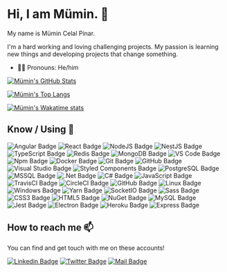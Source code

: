 # Hi, I am Mümin. 👋

My name is Mümin Celal Pinar.

I'm a hard working and loving challenging projects. My passion is learning new things and developing projects that change something.

- 🙋‍♂️ Pronouns: He/him

[![Mümin's GitHub Stats](https://github-readme-stats.vercel.app/api?username=mumincelal&show_icons=true&include_all_commits=true&count_private=true&theme=radical)](https://github.com/mumincelal)

[![Mümin's Top Langs](https://github-readme-stats-axpwmfcg3.vercel.app/api/top-langs/?username=mumincelal&theme=radical&layout=compact)](https://github.com/mumincelal)

[![Mümin's Wakatime stats](https://github-readme-stats.vercel.app/api/wakatime?username=mumincelal&layout=compact&theme=radical)](https://github.com/mumincelal)

## Know / Using 🧠

![Angular Badge](https://img.shields.io/badge/Angular-DD0031?style=flat-square&logo=Angular&logoColor=ffffff)
![React Badge](https://img.shields.io/badge/React-61DAFB?style=flat-square&logo=React&logoColor=000000)
![NodeJS Badge](https://img.shields.io/badge/NodeJS-339933?style=flat-square&logo=Node.js&logoColor=ffffff)
![NestJS Badge](https://img.shields.io/badge/NestJS-E0234E?style=flat-square&logo=NestJS&logoColor=ffffff)
![TypeScript Badge](https://img.shields.io/badge/Typescript-3178C6?style=flat-square&logo=TypeScript&logoColor=ffffff)
![Redis Badge](https://img.shields.io/badge/Redis-DC382D?style=flat-square&logo=Redis&logoColor=ffffff)
![MongoDB Badge](https://img.shields.io/badge/MongoDB-47A248?style=flat-square&logo=MongoDB&logoColor=ffffff)
![VS Code Badge](https://img.shields.io/badge/VS%20Code-007ACC?style=flat-square&logo=Visual%20Studio%20Code&logoColor=ffffff)
![Npm Badge](https://img.shields.io/badge/Npm-CB3837?style=flat-square&logo=Npm&logoColor=ffffff)
![Docker Badge](https://img.shields.io/badge/Docker-2496ED?style=flat-square&logo=Docker&logoColor=ffffff)
![Git Badge](https://img.shields.io/badge/Git-F05032?style=flat-square&logo=Git&logoColor=ffffff)
![GitHub Badge](https://img.shields.io/badge/GitHub-181717?style=flat-square&logo=GitHub&logoColor=ffffff)
![Visual Studio Badge](https://img.shields.io/badge/Visual%20Studio-5C2D91?style=flat-square&logo=Visual%20Studio&logoColor=ffffff)
![Styled Components Badge](https://img.shields.io/badge/Styled%20Components-DB7093?style=flat-square&logo=styled-components&logoColor=ffffff)
![PostgreSQL Badge](https://img.shields.io/badge/PostgreSQL-336791?style=flat-square&logo=PostgreSQL&logoColor=ffffff)
![MSSQL Badge](https://img.shields.io/badge/MSSQL-CC2927?style=flat-square&logo=Microsoft%20SQL%20Server&logoColor=ffffff)
![.Net Badge](https://img.shields.io/badge/.Net-5C2D91?style=flat-square&logo=.NET&logoColor=ffffff)
![C# Badge](https://img.shields.io/badge/CSharp-239120?style=flat-square&logo=C%20Sharp&logoColor=ffffff)
![JavaScript Badge](https://img.shields.io/badge/JavaScript-F7DF1E?style=flat-square&logo=JavaScript&logoColor=222222)
![TravisCI Badge](https://img.shields.io/badge/TravisCI-3EAAAF?style=flat-square&logo=Travis%20CI&logoColor=ffffff)
![CircleCI Badge](https://img.shields.io/badge/CircleCI-343434?style=flat-square&logo=CircleCI&logoColor=ffffff)
![GitHub Badge](https://img.shields.io/badge/GitHub%20Actions-2088FF?style=flat-square&logo=GitHub%20Actions&logoColor=ffffff)
![Linux Badge](https://img.shields.io/badge/Linux-FCC624?style=flat-square&logo=Linux&logoColor=000000)
![Windows Badge](https://img.shields.io/badge/Windows-0078D6?style=flat-square&logo=Windows&logoColor=ffffff)
![Yarn Badge](https://img.shields.io/badge/Yarn-2C8EBB?style=flat-square&logo=Yarn&logoColor=ffffff)
![SocketIO Badge](https://img.shields.io/badge/Socket.IO-010101?style=flat-square&logo=Socket.io&logoColor=ffffff)
![Sass Badge](https://img.shields.io/badge/Sass-CC6699?style=flat-square&logo=Sass&logoColor=ffffff)
![CSS3 Badge](https://img.shields.io/badge/CSS3-1572B6?style=flat-square&logo=CSS3&logoColor=ffffff)
![HTML5 Badge](https://img.shields.io/badge/HTML5-E34F26?style=flat-square&logo=HTML5&logoColor=ffffff)
![NuGet Badge](https://img.shields.io/badge/NuGet-004880?style=flat-square&logo=NuGet&logoColor=ffffff)
![MySQL Badge](https://img.shields.io/badge/MySQL-4479A1?style=flat-square&logo=MySQL&logoColor=ffffff)
![Jest Badge](https://img.shields.io/badge/Jest-C21325?style=flat-square&logo=Jest&logoColor=ffffff)
![Electron Badge](https://img.shields.io/badge/Electron-47848F?style=flat-square&logo=Electron&logoColor=ffffff)
![Heroku Badge](https://img.shields.io/badge/Heroku-430098?style=flat-square&logo=Heroku&logoColor=ffffff)
![Express Badge](https://img.shields.io/badge/Express-000000?style=flat-square&logo=Express&logoColor=ffffff)

<!-- ![Go Badge](https://img.shields.io/badge/Go-00ADD8?style=flat-square&logo=Go&logoColor=ffffff)
![Python Badge](https://img.shields.io/badge/Python-3776AB?style=flat-square&logo=Python&logoColor=ffffff)
![GraphQL Badge](https://img.shields.io/badge/GraphQL-E10098?style=flat-square&logo=GraphQL&logoColor=ffffff)
![Nginx Badge](https://img.shields.io/badge/NGINX-269539?style=flat-square&logo=NGINX&logoColor=ffffff)
![RabbitMQ Badge](https://img.shields.io/badge/RabbitMQ-FF6600?style=flat-square&logo=RabbitMQ&logoColor=ffffff)
![Flutter Badge](https://img.shields.io/badge/Flutter-02569B?style=flat-square&logo=Flutter&logoColor=ffffff)
![Kotlin Badge](https://img.shields.io/badge/Kotlin-0095D5?style=flat-square&logo=Kotlin&logoColor=ffffff)
![Elasticsearch Badge](https://img.shields.io/badge/Elasticsearch-005571?style=flat-square&logo=Elasticsearch&logoColor=ffffff)
![Kibana Badge](https://img.shields.io/badge/Kibana-005571?style=flat-square&logo=Kibana&logoColor=ffffff)
![Kubernetes Badge](https://img.shields.io/badge/Kubernetes-326CE5?style=flat-square&logo=Kubernetes&logoColor=ffffff)
![Next.js Badge](https://img.shields.io/badge/Next.js-000000?style=flat-square&logo=Next.js&logoColor=ffffff)
![Vue.js Badge](https://img.shields.io/badge/Vue.js-4FC08D?style=flat-square&logo=Vue.js&logoColor=ffffff)
![Deno Badge](https://img.shields.io/badge/Deno-000000?style=flat-square&logo=Deno&logoColor=ffffff)
![WebAssembly Badge](https://img.shields.io/badge/WebAssembly-654FF0?style=flat-square&logo=WebAssembly&logoColor=ffffff)
![Blazor Badge](https://img.shields.io/badge/Blazor-512BD4?style=flat-square&logo=Blazor&logoColor=ffffff)
![Apache Kafka Badge](https://img.shields.io/badge/Apache%20Kafka-231F20?style=flat-square&logo=Apache%20Kafka&logoColor=ffffff) -->

## How to reach me 📫

You can find and get touch with me on these accounts!

[![Linkedin Badge](https://img.shields.io/badge/mumincelal-follow%20on%20linkedin-blue?style=for-the-badge&logo=linkedin)](https://www.linkedin.com/in/mumin-celal-pinar-42547485/)
[![Twitter Badge](https://img.shields.io/badge/mumincelal-follow%20on%20twitter-blue?style=for-the-badge&logo=twitter)](https://twitter.com/mumincelal/)
[![Mail Badge](https://img.shields.io/badge/mumincelalpinar@gmail.com-send%20email-blue?style=for-the-badge&logo=Gmail)](mailto:mumincelalpinar@gmail.com)
